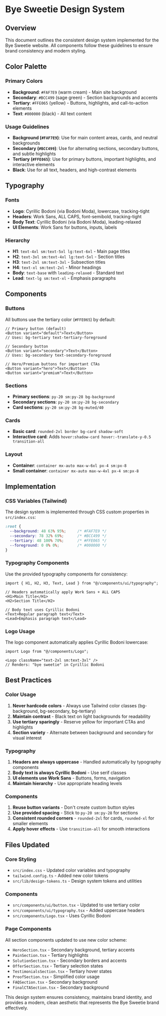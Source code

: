 # Bye Sweetie Design System

## Overview
This document outlines the consistent design system implemented for the Bye Sweetie website. All components follow these guidelines to ensure brand consistency and modern styling.

## Color Palette

### Primary Colors
- **Background**: `#FAF7E9` (warm cream) - Main site background
- **Secondary**: `#BCC499` (sage green) - Section backgrounds and accents
- **Tertiary**: `#FFE065` (yellow) - Buttons, highlights, and call-to-action elements
- **Text**: `#000000` (black) - All text content

### Usage Guidelines
- **Background (`#FAF7E9`)**: Use for main content areas, cards, and neutral backgrounds
- **Secondary (`#BCC499`)**: Use for alternating sections, secondary buttons, and subtle highlights
- **Tertiary (`#FFE065`)**: Use for primary buttons, important highlights, and interactive elements
- **Black**: Use for all text, headers, and high-contrast elements

## Typography

### Fonts
- **Logo**: Cyrillic Bodoni (via Bodoni Moda), lowercase, tracking-tight
- **Headers**: Work Sans, ALL CAPS, font-semibold, tracking-tight
- **Body Text**: Cyrillic Bodoni (via Bodoni Moda), leading-relaxed
- **UI Elements**: Work Sans for buttons, inputs, labels

### Hierarchy
- **H1**: `text-4xl sm:text-5xl lg:text-6xl` - Main page titles
- **H2**: `text-3xl sm:text-4xl lg:text-5xl` - Section titles  
- **H3**: `text-2xl sm:text-3xl` - Subsection titles
- **H4**: `text-xl sm:text-2xl` - Minor headings
- **Body**: `text-base` with `leading-relaxed` - Standard text
- **Lead**: `text-lg sm:text-xl` - Emphasis paragraphs

## Components

### Buttons
All buttons use the tertiary color (`#FFE065`) by default:

```tsx
// Primary button (default)
<Button variant="default">Text</Button>
// Uses: bg-tertiary text-tertiary-foreground

// Secondary button  
<Button variant="secondary">Text</Button>
// Uses: bg-secondary text-secondary-foreground

// Hero/Premium buttons for important CTAs
<Button variant="hero">Text</Button>
<Button variant="premium">Text</Button>
```

### Sections
- **Primary sections**: `py-20 sm:py-28 bg-background`
- **Secondary sections**: `py-20 sm:py-28 bg-secondary` 
- **Card sections**: `py-20 sm:py-28 bg-muted/40`

### Cards
- **Basic card**: `rounded-2xl border bg-card shadow-soft`
- **Interactive card**: Adds `hover:shadow-card hover:-translate-y-0.5 transition-all`

### Layout
- **Container**: `container mx-auto max-w-6xl px-4 sm:px-8`
- **Small container**: `container mx-auto max-w-4xl px-4 sm:px-8`

## Implementation

### CSS Variables (Tailwind)
The design system is implemented through CSS custom properties in `src/index.css`:

```css
:root {
  --background: 48 63% 95%;     /* #FAF7E9 */
  --secondary: 78 32% 69%;      /* #BCC499 */
  --tertiary: 48 100% 70%;      /* #FFE065 */
  --foreground: 0 0% 0%;        /* #000000 */
}
```

### Typography Components
Use the provided typography components for consistency:

```tsx
import { H1, H2, H3, Text, Lead } from "@/components/ui/typography";

// Headers automatically apply Work Sans + ALL CAPS
<H1>Main Title</H1>
<H2>Section Title</H2>

// Body text uses Cyrillic Bodoni
<Text>Regular paragraph text</Text>
<Lead>Emphasis paragraph text</Lead>
```

### Logo Usage
The logo component automatically applies Cyrillic Bodoni lowercase:

```tsx
import Logo from "@/components/Logo";

<Logo className="text-2xl sm:text-3xl" />
// Renders: "bye sweetie" in Cyrillic Bodoni
```

## Best Practices

### Color Usage
1. **Never hardcode colors** - Always use Tailwind color classes (bg-background, bg-secondary, bg-tertiary)
2. **Maintain contrast** - Black text on light backgrounds for readability
3. **Use tertiary sparingly** - Reserve yellow for important CTAs and highlights
4. **Section variety** - Alternate between background and secondary for visual interest

### Typography
1. **Headers are always uppercase** - Handled automatically by typography components
2. **Body text is always Cyrillic Bodoni** - Use serif classes
3. **UI elements use Work Sans** - Buttons, forms, navigation
4. **Maintain hierarchy** - Use appropriate heading levels

### Components
1. **Reuse button variants** - Don't create custom button styles
2. **Use provided spacing** - Stick to `py-20 sm:py-28` for sections
3. **Consistent rounded corners** - `rounded-2xl` for cards, `rounded-xl` for smaller elements
4. **Apply hover effects** - Use `transition-all` for smooth interactions

## Files Updated

### Core Styling
- `src/index.css` - Updated color variables and typography
- `tailwind.config.ts` - Added new color tokens
- `src/lib/design-tokens.ts` - Design system tokens and utilities

### Components
- `src/components/ui/button.tsx` - Updated to use tertiary color
- `src/components/ui/typography.tsx` - Added uppercase headers
- `src/components/Logo.tsx` - Uses Cyrillic Bodoni

### Page Components
All section components updated to use new color scheme:
- `HeroSection.tsx` - Secondary background, tertiary accents
- `PainSection.tsx` - Tertiary highlights
- `SolutionSection.tsx` - Secondary borders and accents
- `OfferSection.tsx` - Tertiary selection states
- `TestimonialsSection.tsx` - Tertiary hover states
- `ProofSection.tsx` - Simplified color usage
- `FAQSection.tsx` - Secondary background
- `FinalCTASection.tsx` - Secondary background

This design system ensures consistency, maintains brand identity, and provides a modern, clean aesthetic that represents the Bye Sweetie brand effectively.
